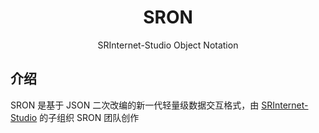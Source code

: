 <div align="center">

# SRON

SRInternet-Studio Object Notation

</div>

## 介绍

SRON 是基于 JSON 二次改编的新一代轻量级数据交互格式，由 [SRInternet-Studio](https://github.com/SRInternet-Studio/) 的子组织 SRON 团队创作
